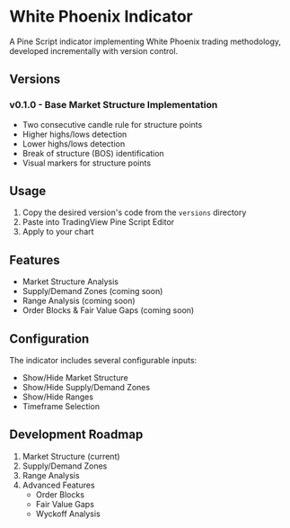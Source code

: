 # White Phoenix Indicator

A Pine Script indicator implementing White Phoenix trading methodology, developed incrementally with version control.

## Versions

### v0.1.0 - Base Market Structure Implementation
- Two consecutive candle rule for structure points
- Higher highs/lows detection
- Lower highs/lows detection
- Break of structure (BOS) identification
- Visual markers for structure points

## Usage
1. Copy the desired version's code from the `versions` directory
2. Paste into TradingView Pine Script Editor
3. Apply to your chart

## Features
- Market Structure Analysis
- Supply/Demand Zones (coming soon)
- Range Analysis (coming soon)
- Order Blocks & Fair Value Gaps (coming soon)

## Configuration
The indicator includes several configurable inputs:
- Show/Hide Market Structure
- Show/Hide Supply/Demand Zones
- Show/Hide Ranges
- Timeframe Selection

## Development Roadmap
1. Market Structure (current)
2. Supply/Demand Zones
3. Range Analysis
4. Advanced Features
   - Order Blocks
   - Fair Value Gaps
   - Wyckoff Analysis
